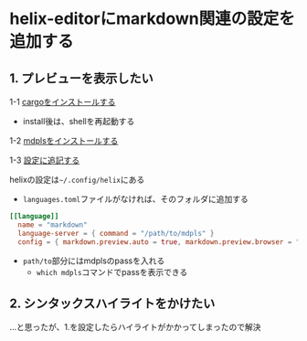 # helix-editorにmarkdown関連の設定を追加する

## 1. プレビューを表示したい
1-1  [cargoをインストールする](https://doc.rust-lang.org/cargo/getting-started/installation.html)

- install後は、shellを再起動する

1-2 [mdplsをインストールする](https://github.com/euclio/mdpls)

1-3 [設定に追記する](https://github.com/helix-editor/helix/issues/2824)

helixの設定は`~/.config/helix`にある
- `languages.toml`ファイルがなければ、そのフォルダに追加する

```toml
[[language]]
  name = "markdown"
  language-server = { command = "/path/to/mdpls" }
  config = { markdown.preview.auto = true, markdown.preview.browser = "firefox" }
```
        
- `path/to`部分にはmdplsのpassを入れる
  - `which mdpls`コマンドでpassを表示できる
  
  
  
## 2. シンタックスハイライトをかけたい
...と思ったが、1.を設定したらハイライトがかかってしまったので解決
